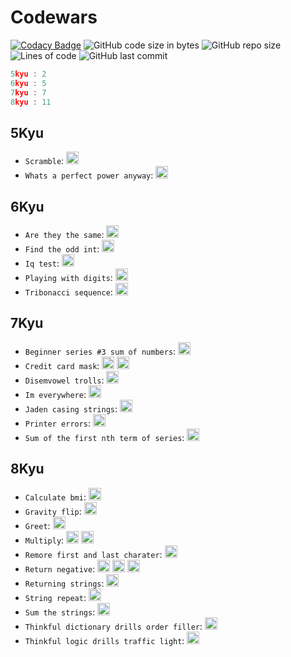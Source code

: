 # Codewars

[![Codacy Badge](https://app.codacy.com/project/badge/Grade/569dfe5fc5c84deaba902a4151cab5c5)](https://www.codacy.com/gh/Sigmanificient/codewars/dashboard?utm_source=github.com&amp;utm_medium=referral&amp;utm_content=Sigmanificient/codewars&amp;utm_campaign=Badge_Grade) 
![GitHub code size in bytes](https://img.shields.io/github/languages/code-size/Sigmanificient/codewars)
![GitHub repo size](https://img.shields.io/github/repo-size/Sigmanificient/codewars)
![Lines of code](https://img.shields.io/tokei/lines/github/Sigmanificient/codewars)
![GitHub last commit](https://img.shields.io/github/last-commit/Sigmanificient/codewars)
```c
5kyu : 2
6kyu : 5
7kyu : 7
8kyu : 11
```

## 5Kyu

*    `Scramble`:  <img src="https://github.com/Sigmanificient/codewars/blob/master/assets/py.png" height="20px">
*    `Whats a perfect power anyway`:  <img src="https://github.com/Sigmanificient/codewars/blob/master/assets/py.png" height="20px">
## 6Kyu

*    `Are they the same`:  <img src="https://github.com/Sigmanificient/codewars/blob/master/assets/py.png" height="20px">
*    `Find the odd int`:  <img src="https://github.com/Sigmanificient/codewars/blob/master/assets/py.png" height="20px">
*    `Iq test`:  <img src="https://github.com/Sigmanificient/codewars/blob/master/assets/py.png" height="20px">
*    `Playing with digits`:  <img src="https://github.com/Sigmanificient/codewars/blob/master/assets/py.png" height="20px">
*    `Tribonacci sequence`:  <img src="https://github.com/Sigmanificient/codewars/blob/master/assets/py.png" height="20px">
## 7Kyu

*    `Beginner series #3 sum of numbers`:  <img src="https://github.com/Sigmanificient/codewars/blob/master/assets/py.png" height="20px">
*    `Credit card mask`:  <img src="https://github.com/Sigmanificient/codewars/blob/master/assets/js.png" height="20px"> <img src="https://github.com/Sigmanificient/codewars/blob/master/assets/py.png" height="20px">
*    `Disemvowel trolls`:  <img src="https://github.com/Sigmanificient/codewars/blob/master/assets/py.png" height="20px">
*    `Im everywhere`:  <img src="https://github.com/Sigmanificient/codewars/blob/master/assets/py.png" height="20px">
*    `Jaden casing strings`:  <img src="https://github.com/Sigmanificient/codewars/blob/master/assets/py.png" height="20px">
*    `Printer errors`:  <img src="https://github.com/Sigmanificient/codewars/blob/master/assets/py.png" height="20px">
*    `Sum of the first nth term of series`:  <img src="https://github.com/Sigmanificient/codewars/blob/master/assets/py.png" height="20px">
## 8Kyu

*    `Calculate bmi`:  <img src="https://github.com/Sigmanificient/codewars/blob/master/assets/py.png" height="20px">
*    `Gravity flip`:  <img src="https://github.com/Sigmanificient/codewars/blob/master/assets/py.png" height="20px">
*    `Greet`:  <img src="https://github.com/Sigmanificient/codewars/blob/master/assets/py.png" height="20px">
*    `Multiply`:  <img src="https://github.com/Sigmanificient/codewars/blob/master/assets/py.png" height="20px"> <img src="https://github.com/Sigmanificient/codewars/blob/master/assets/sql.png" height="20px">
*    `Remore first and last charater`:  <img src="https://github.com/Sigmanificient/codewars/blob/master/assets/py.png" height="20px">
*    `Return negative`:  <img src="https://github.com/Sigmanificient/codewars/blob/master/assets/js.png" height="20px"> <img src="https://github.com/Sigmanificient/codewars/blob/master/assets/php.png" height="20px"> <img src="https://github.com/Sigmanificient/codewars/blob/master/assets/py.png" height="20px">
*    `Returning strings`:  <img src="https://github.com/Sigmanificient/codewars/blob/master/assets/sql.png" height="20px">
*    `String repeat`:  <img src="https://github.com/Sigmanificient/codewars/blob/master/assets/py.png" height="20px">
*    `Sum the strings`:  <img src="https://github.com/Sigmanificient/codewars/blob/master/assets/py.png" height="20px">
*    `Thinkful dictionary drills order filler`:  <img src="https://github.com/Sigmanificient/codewars/blob/master/assets/py.png" height="20px">
*    `Thinkful logic drills traffic light`:  <img src="https://github.com/Sigmanificient/codewars/blob/master/assets/py.png" height="20px">
